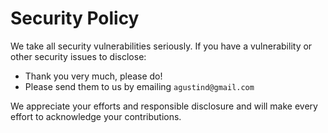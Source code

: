 # Security Policy

We take all security vulnerabilities seriously.
If you have a vulnerability or other security issues to disclose:

- Thank you very much, please do!
- Please send them to us by emailing `agustind@gmail.com`

We appreciate your efforts and responsible disclosure and will make every effort to acknowledge your contributions.
